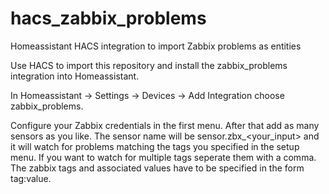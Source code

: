 # hacs_zabbix_problems
Homeassistant HACS integration to import Zabbix problems as entities

Use HACS to import this repository and install the zabbix_problems integration into Homeassistant.

In Homeassistant -> Settings -> Devices -> Add Integration choose zabbix_problems.

Configure your Zabbix credentials in the first menu. After that add as many sensors as you like. 
The sensor name will be sensor.zbx_<your_input> and it will watch for problems matching the tags 
you specified in the setup menu. If you want to watch for multiple tags seperate them with a comma.
The zabbix tags and associated values have to be specified in the form tag:value.

